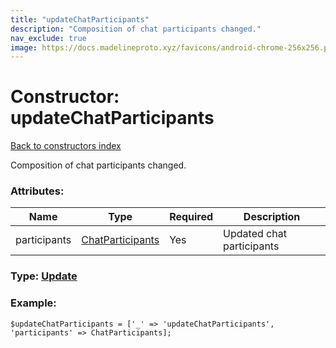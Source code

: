 ```yaml
---
title: "updateChatParticipants"
description: "Composition of chat participants changed."
nav_exclude: true
image: https://docs.madelineproto.xyz/favicons/android-chrome-256x256.png
---
```

# Constructor: updateChatParticipants  
[Back to constructors index](/API_docs/constructors/index.html)



Composition of chat participants changed.

### Attributes:

| Name     |    Type       | Required | Description |
|----------|---------------|----------|-------------|
|participants|[ChatParticipants](/API_docs/types/ChatParticipants.html) | Yes|Updated chat participants|



### Type: [Update](/API_docs/types/Update.html)


### Example:

```
$updateChatParticipants = ['_' => 'updateChatParticipants', 'participants' => ChatParticipants];
```  
